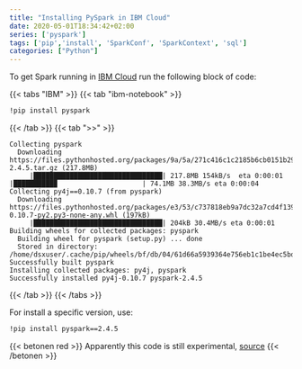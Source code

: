 ```yaml
---
title: "Installing PySpark in IBM Cloud"
date: 2020-05-01T18:34:42+02:00
series: ['pyspark']
tags: ['pip','install', 'SparkConf', 'SparkContext', 'sql']
categories: ["Python"]
---
```


To get Spark running in [IBM Cloud](https://www.ibm.com/cloud) run the following block of code:

{{< tabs "IBM" >}}
{{< tab "ibm-notebook" >}}
```html
!pip install pyspark 
``` 
{{< /tab >}}
{{< tab ">>" >}}
```
Collecting pyspark
  Downloading https://files.pythonhosted.org/packages/9a/5a/271c416c1c2185b6cb0151b29a91fff6fcaed80173c8584ff6d20e46b465/pyspark-2.4.5.tar.gz (217.8MB)
     |████████████████████████████████| 217.8MB 154kB/s  eta 0:00:01    |██████████▉                     | 74.1MB 38.3MB/s eta 0:00:04
Collecting py4j==0.10.7 (from pyspark)
  Downloading https://files.pythonhosted.org/packages/e3/53/c737818eb9a7dc32a7cd4f1396e787bd94200c3997c72c1dbe028587bd76/py4j-0.10.7-py2.py3-none-any.whl (197kB)
     |████████████████████████████████| 204kB 30.4MB/s eta 0:00:01
Building wheels for collected packages: pyspark
  Building wheel for pyspark (setup.py) ... done
  Stored in directory: /home/dsxuser/.cache/pip/wheels/bf/db/04/61d66a5939364e756eb1c1be4ec5bdce6e04047fc7929a3c3c
Successfully built pyspark
Installing collected packages: py4j, pyspark
Successfully installed py4j-0.10.7 pyspark-2.4.5
```
{{< /tab >}}
{{< /tabs >}}

For install a specific version, use:

```html
!pip install pyspark==2.4.5
```

{{< betonen red >}}
Apparently this code is still experimental, [source](https://github.com/IBM/skillsnetwork/blob/master/spark_setup_anaconda.ipynb)
{{< /betonen >}}


